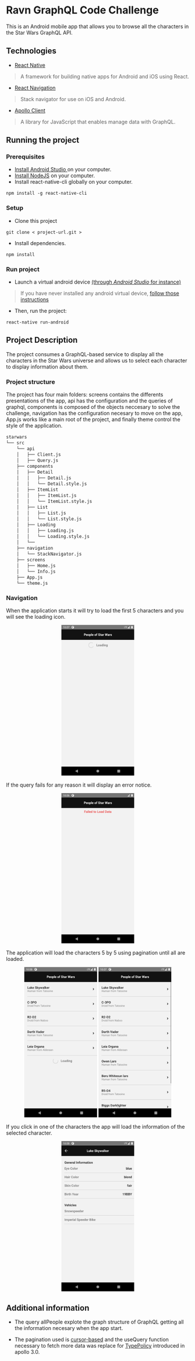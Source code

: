 # Ravn GraphQL Code Challenge
This is an Android mobile app that allows you to browse all the characters in the Star Wars GraphQL API. 

## Technologies 

- [React Native](https://reactnative.dev)

> A framework for building native apps for Android and iOS using React.

- [React Navigation](https://www.apollographql.com/docs/react)

> Stack navigator for use on iOS and Android.

- [Apollo Client](https://www.apollographql.com/docs/react)

> A library for JavaScript that enables manage data with GraphQL.

## Running the project

### Prerequisites
- [Install Android Studio ](https://developer.android.com/studio) on your computer.
- [Install NodeJS](https://nodejs.org/en/) on your computer.
- Install react-native-cli globally on your computer.
```
npm install -g react-native-cli
```
### Setup
- Clone this project
```
git clone < project-url.git >
```
-  Install dependencies.
```
npm install
```


### Run project

- Launch a virtual android device [(through *Android Studio* for instance)](https://developer.android.com/studio/run/managing-avds.html#viewing)

> If you have never installed any android virtual device, [follow those instructions](https://developer.android.com/studio/run/managing-avds.html#createavd)

- Then, run the project:
```
react-native run-android
```

## Project Description
The project consumes a GraphQL-based service to display all the characters in the Star Wars universe and allows us to select each character to display information about them. 

### Project structure
The project has four main folders: screens contains the differents presentations of the app, api has the configuration and the queries of graphql, components is composed of the objects neccesary to solve the challenge, navigation has the configuration necesary to move on the app, App.js works like a main root of the project, and finally theme control the style of the application.
```
starwars 
└── src
    └── api
    │   ├── Client.js
    │   ├── Query.js
    ├── components
    │   ├── Detail
    │   │   ├── Detail.js
    │   │   └── Detail.style.js
    │   ├── ItemList
    │   │   ├── ItemList.js
    │   │   └── ItemList.style.js
    │   ├── List
    │   │   ├── List.js
    │   │   └── List.style.js
    │   ├── Loading
    │   │   ├── Loading.js
    │   │   └── Loading.style.js
    │   └──
    ├── navigation
    │   └── StackNavigator.js 
    ├── screens
    │   ├── Home.js
    │   └── Info.js    
    ├── App.js
    └── theme.js
```
### Navigation

When the application starts it will try to load the first 5 characters and you will see the loading icon.
<p align="center"><img src="./assets/screen1.png" width =200px> </p>
If the query fails for any reason it will display an error notice.
<p align="center"><img src="./assets/screen2.png" width =200px> </p>
The application will load the characters 5 by 5 using pagination until all are loaded.
<p align="center"><img src="./assets/screen3.png" width =200px>
<img src="./assets/screen4.png" width =200px> </p>
If you click in one of the characters the app will load the information of the selected character.
<p align="center"><img src="./assets/screen5.png" width =200px> </p>
 
## Additional information

- The query allPeople explote the graph structure of GraphQL getting all the information necesary when the app start.

- The pagination used is [cursor-based](https://www.apollographql.com/docs/react/pagination/cursor-based/) and the useQuery function necessary to fetch more data was replace for [TypePolicy](https://www.apollographql.com/docs/react/caching/cache-configuration/#typepolicy-fields) introduced in apollo 3.0.




